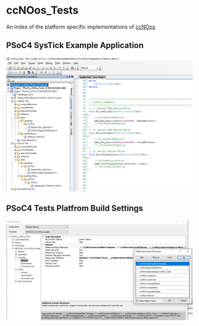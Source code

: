 # ccNOos_Tests
An index of the platform specific implementations of [ccNOos](https://github.com/InMechaSol/ccNOos)

## PSoC4 SysTick Example Application

![PSoC4BuildSettings](/PNGs/PSoC4_SysTickExample.PNG)


## PSoC4 Tests Platfrom Build Settings

![PSoC4BuildSettings](/PNGs/PSoC4_BuildSettings.PNG)




